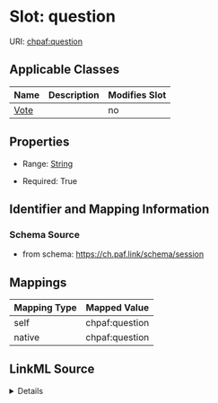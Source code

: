 

# Slot: question



URI: [chpaf:question](https://ch.paf.link/question)



<!-- no inheritance hierarchy -->





## Applicable Classes

| Name | Description | Modifies Slot |
| --- | --- | --- |
| [Vote](Vote.md) |  |  no  |







## Properties

* Range: [String](String.md)

* Required: True





## Identifier and Mapping Information







### Schema Source


* from schema: https://ch.paf.link/schema/session




## Mappings

| Mapping Type | Mapped Value |
| ---  | ---  |
| self | chpaf:question |
| native | chpaf:question |




## LinkML Source

<details>
```yaml
name: question
from_schema: https://ch.paf.link/schema/session
rank: 1000
alias: question
domain_of:
- Vote
range: string
required: true

```
</details>